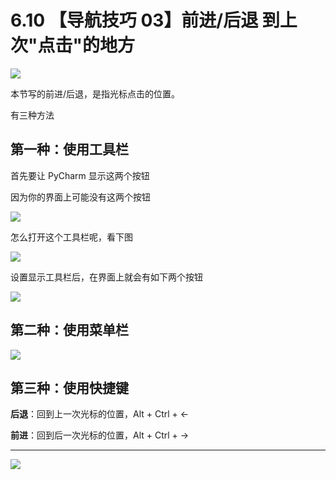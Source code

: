 # 6.10 【导航技巧 03】前进/后退 到上次"点击"的地方

![](http://image.iswbm.com/20200804124133.png)

本节写的前进/后退，是指光标点击的位置。

有三种方法

## 第一种：使用工具栏

首先要让 PyCharm 显示这两个按钮

因为你的界面上可能没有这两个按钮

![](http://image.iswbm.com/20200829142103.png)

怎么打开这个工具栏呢，看下图

![](http://image.iswbm.com/20210326105119.png)

设置显示工具栏后，在界面上就会有如下两个按钮

![](http://image.iswbm.com/20200829142343.png)

## 第二种：使用菜单栏

![](http://image.iswbm.com/20210326105018.png)



## 第三种：使用快捷键

**后退**：回到上一次光标的位置，Alt  + Ctrl + ←

**前进**：回到后一次光标的位置，Alt  + Ctrl + →

---

![](http://image.iswbm.com/20200607174235.png)